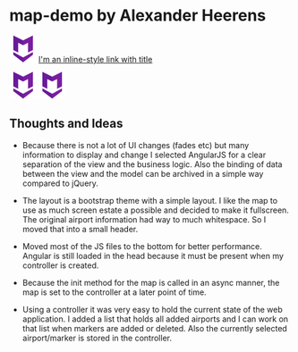 # map-demo by Alexander Heerens


![alt text](https://github.com/adam-p/markdown-here/raw/master/src/common/images/icon48.png "Title")
[I'm an inline-style link with title](https://www.google.com "Google's Homepage")


![alt text](https://github.com/adam-p/markdown-here/raw/master/src/common/images/icon48.png "Title")
[![alt text][logo]](https://www.google.com "Google's Homepage")

[logo]: https://github.com/adam-p/markdown-here/raw/master/src/common/images/icon48.png "Logo Title Text 2"

## Thoughts and Ideas

* Because there is not a lot of UI changes (fades etc) but many information to display and change I selected AngularJS for a clear separation of the view and the business logic. Also the binding of data between the view and the model can be archived in a simple way compared to jQuery.

* The layout is a bootstrap theme with a simple layout. I like the map to use as much screen estate a possible and decided to make it fullscreen. The original airport information had way to much whitespace. So I moved that into a small header.

* Moved most of the JS files to the bottom for better performance. Angular is still loaded in the head because it must be present when my controller is created.

* Because the init method for the map is called in an async manner, the map is set to the controller at a later point of time.

* Using a controller it was very easy to hold the current state of the web application. I  added a list that holds all added airports and I can work on that list when markers are added or deleted. Also the currently selected airport/marker is stored in the controller.
